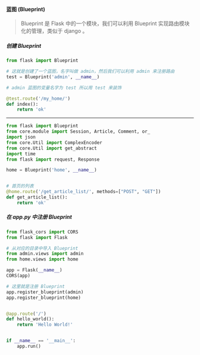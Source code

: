 #### 蓝图 (Blueprint)

> Blueprint 是 Flask 中的一个模块，我们可以利用 Blueprint 实现路由模块化的管理，类似于 django 。

##### 创建 Blueprint 

```python
from flask import Blueprint

# 这就是创建了一个蓝图，名字叫做 admin，然后我们可以利用 admin 来注册路由 
test = Blueprint('admin', __name__)

# admin 蓝图的变量名字为 test 所以用 test 来装饰

@test.route('/my_home/')
def index():
    return 'ok'

```

---

```python
from flask import Blueprint
from core.module import Session, Article, Comment, or_
import json
from core.Util import ComplexEncoder
from core.Util import get_abstract
import time
from flask import request, Response

home = Blueprint('home', __name__)


# 首页的列表
@home.route('/get_article_list/', methods=["POST", "GET"])
def get_article_list():
    return 'ok'

```

##### 在 app.py 中注册 Blueprint

```python
from flask_cors import CORS
from flask import Flask

# 从对应的目录中导入 Blueprint
from admin.views import admin
from home.views import home

app = Flask(__name__)
CORS(app)

# 这里就是注册 Blueprint 
app.register_blueprint(admin)
app.register_blueprint(home)


@app.route('/')
def hello_world():
    return 'Hello World!'


if __name__ == '__main__':
    app.run()

```

